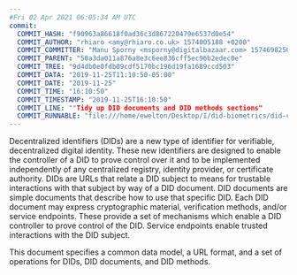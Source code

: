 ```yaml
---
#Fri 02 Apr 2021 06:05:34 AM UTC
commit:
  COMMIT_HASH: "f90963a86618f0ad36c3d867220479e6537d0e54"
  COMMIT_AUTHOR: "rhiaro <amy@rhiaro.co.uk> 1574005188 +0200"
  COMMIT_COMMITTER: "Manu Sporny <msporny@digitalbazaar.com> 1574698250 -0500"
  COMMIT_PARENT: "50a3da011a876a8e3c6ee836cff5ec96b2edec0e"
  COMMIT_TREE: "9d4db0e0fdb09cdf5170bc196d19fa1689ccd503"
  COMMIT_DATA: "2019-11-25T11:10:50-05:00"
  COMMIT_DATE: "2019-11-25"
  COMMIT_TIME: "16:10:50"
  COMMIT_TIMESTAMP: "2019-11-25T16:10:50"
  COMMIT_LINE: ""Tidy up DID documents and DID methods sections"
  COMMIT_RUNNABLE: "file:///home/ewelton/Desktop/I/did-biometrics/did-core-dataset/analysis/gitinfo/f90963a86618f0ad36c3d867220479e6537d0e54/snapshot/index.html"
---
```


<section id="abstract">
<p>
<a>Decentralized identifiers</a> (DIDs) are a new type of identifier for
verifiable, decentralized digital identity. These new identifiers
are designed to enable the controller of a <a>DID</a> to prove control over
it and to be implemented independently of any centralized registry,
identity provider, or certificate authority. <a>DIDs</a> are URLs that relate
a <a>DID subject</a> to means for trustable interactions with that subject by way
of a <a>DID document</a>. <a>DID documents</a> are simple documents that describe how
to use that specific <a>DID</a>. Each <a>DID document</a> may express cryptographic
material, verification methods, and/or <a>service endpoints</a>. These provide
a set of mechanisms which enable a <a>DID controller</a> to prove control of the
<a>DID</a>. <a>Service endpoints</a> enable trusted interactions with the <a>DID
subject</a>.
    </p>
<p>
This document specifies a common data model, a URL format, and a set of operations for
<a>DIDs</a>, DID documents, and DID methods.
    </p>
</section>
